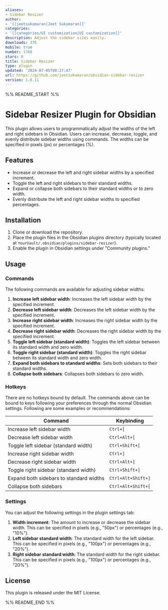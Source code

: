 ```yaml
---
aliases:
- Sidebar Resizer
author:
- '[[jeetsukumaran|Jeet Sukumaran]]'
categories:
- '[[categories/UI customization|UI customization]]'
description: Adjust the sidebar sizes easily.
downloads: 376
mobile: true
number: 1768
stars: 0
title: Sidebar Resizer
type: plugin
updated: '2024-07-05T08:27:47'
url: https://github.com/jeetsukumaran/obsidian-sidebar-resizer
version: 1.0.11
---
```


%% README_START %%

# Sidebar Resizer Plugin for Obsidian

This plugin allows users to programmatically adjust the widths of the left and right sidebars in Obsidian. Users can increase, decrease, toggle, and evenly distribute sidebar widths using commands. The widths can be specified in pixels (px) or percentages (%).

## Features

- Increase or decrease the left and right sidebar widths by a specified increment.
- Toggle the left and right sidebars to their standard widths.
- Expand or collapse both sidebars to their standard widths or to zero width.
- Evenly distribute the left and right sidebar widths to specified percentages.

## Installation

1. Clone or download the repository.
2. Place the plugin files in the Obsidian plugins directory (typically located at `YourVault/.obsidian/plugins/sidebar-resizer`).
3. Enable the plugin in Obsidian settings under "Community plugins."

## Usage

### Commands

The following commands are available for adjusting sidebar widths:

1. **Increase left sidebar width**: Increases the left sidebar width by the specified increment.
2. **Decrease left sidebar width**: Decreases the left sidebar width by the specified increment.
3. **Increase right sidebar width**: Increases the right sidebar width by the specified increment.
4. **Decrease right sidebar width**: Decreases the right sidebar width by the specified increment.
5. **Toggle left sidebar (standard width)**: Toggles the left sidebar between its standard width and zero width.
6. **Toggle right sidebar (standard width)**: Toggles the right sidebar between its standard width and zero width.
7. **Expand both sidebars to standard widths**: Sets both sidebars to their standard widths.
8. **Collapse both sidebars**: Collapses both sidebars to zero width.

### Hotkeys

There are no hotkeys bound by default.
The commands above can be bound to keys following your preferences through the normal Obsidian settings.
Following are some examples or recommendations:

| Command                                 | Keybinding         |
|-----------------------------------------|--------------------|
| Increase left sidebar width             | `Ctrl+[`           |
| Decrease left sidebar width             | `Ctrl+Alt+[`       |
| Toggle left sidebar (standard width)    | `Ctrl+Shift+[`     |
| Increase right sidebar width            | `Ctrl+]`           |
| Decrease right sidebar width            | `Ctrl+Alt+]`       |
| Toggle right sidebar (standard width)   | `Ctrl+Shift+]`     |
| Expand both sidebars to standard widths | `Ctrl+Alt+Shift+]` |
| Collapse both sidebars                  | `Ctrl+Alt+Shift+[` |


### Settings

You can adjust the following settings in the plugin settings tab:

1. **Width increment**: The amount to increase or decrease the sidebar width. This can be specified in pixels (e.g., "50px") or percentages (e.g., "10%").
2. **Left sidebar standard width**: The standard width for the left sidebar. This can be specified in pixels (e.g., "100px") or percentages (e.g., "20%").
3. **Right sidebar standard width**: The standard width for the right sidebar. This can be specified in pixels (e.g., "100px") or percentages (e.g., "20%").

## License

This plugin is released under the MIT License.


%% README_END %%